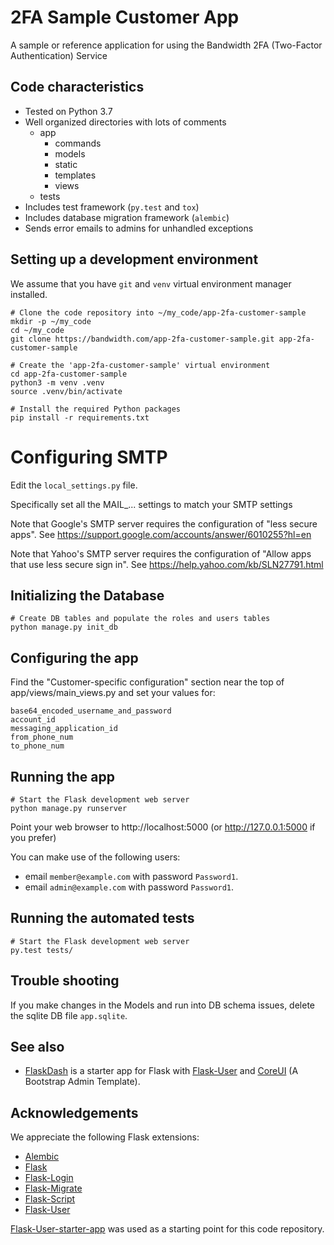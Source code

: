 # 2FA Sample Customer App

A sample or reference application for using the Bandwidth 2FA (Two-Factor Authentication) Service 

## Code characteristics

* Tested on Python 3.7
* Well organized directories with lots of comments
    * app
        * commands
        * models
        * static
        * templates
        * views
    * tests
* Includes test framework (`py.test` and `tox`)
* Includes database migration framework (`alembic`)
* Sends error emails to admins for unhandled exceptions

## Setting up a development environment

We assume that you have `git` and `venv` virtual environment manager installed.

    # Clone the code repository into ~/my_code/app-2fa-customer-sample
    mkdir -p ~/my_code
    cd ~/my_code
    git clone https://bandwidth.com/app-2fa-customer-sample.git app-2fa-customer-sample

    # Create the 'app-2fa-customer-sample' virtual environment
    cd app-2fa-customer-sample
    python3 -m venv .venv
    source .venv/bin/activate

    # Install the required Python packages
    pip install -r requirements.txt

# Configuring SMTP

Edit the `local_settings.py` file.

Specifically set all the MAIL_... settings to match your SMTP settings

Note that Google's SMTP server requires the configuration of "less secure apps".
See https://support.google.com/accounts/answer/6010255?hl=en

Note that Yahoo's SMTP server requires the configuration of "Allow apps that use less secure sign in".
See https://help.yahoo.com/kb/SLN27791.html

## Initializing the Database

    # Create DB tables and populate the roles and users tables
    python manage.py init_db

## Configuring the app

Find the "Customer-specific configuration" section near the top of app/views/main_views.py and set your values for:

    base64_encoded_username_and_password
    account_id
    messaging_application_id
    from_phone_num
    to_phone_num

## Running the app

    # Start the Flask development web server
    python manage.py runserver

Point your web browser to http://localhost:5000 (or http://127.0.0.1:5000 if you prefer)

You can make use of the following users:

- email `member@example.com` with password `Password1`.
- email `admin@example.com` with password `Password1`.

## Running the automated tests

    # Start the Flask development web server
    py.test tests/

## Trouble shooting

If you make changes in the Models and run into DB schema issues, delete the sqlite DB file `app.sqlite`.

## See also

* [FlaskDash](https://github.com/twintechlabs/flaskdash) is a starter app for Flask
  with [Flask-User](https://readthedocs.org/projects/flask-user/)
  and [CoreUI](https://coreui.io/) (A Bootstrap Admin Template).

## Acknowledgements

We appreciate the following Flask extensions:

* [Alembic](http://alembic.zzzcomputing.com/)
* [Flask](http://flask.pocoo.org/)
* [Flask-Login](https://flask-login.readthedocs.io/)
* [Flask-Migrate](https://flask-migrate.readthedocs.io/)
* [Flask-Script](https://flask-script.readthedocs.io/)
* [Flask-User](http://flask-user.readthedocs.io/en/v0.6/)

[Flask-User-starter-app](https://github.com/lingthio/Flask-User-starter-app) was used as a starting point for this code repository.
